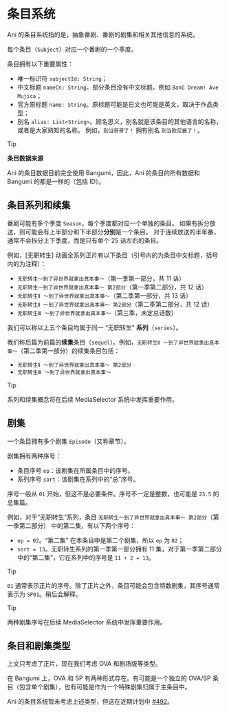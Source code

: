 # 条目系统

Ani 的条目系统指的是，抽象番剧、番剧的剧集和相关其他信息的系统。

每个条目（`Subject`）对应一个番剧的一个季度。

条目拥有以下重要属性：

- 唯一标识符 `subjectId: String`；
- 中文标题 `nameCn: String`。部分条目没有中文标题。例如 `BanG Dream! Ave Mujica`；
- 官方原标题 `name: String`。原标题可能是日文也可能是英文，取决于作品类型；
- 别名 `alias: List<String>`。顾名思义，别名就是该条目的其他语言的名称，或者是大家熟知的名称。
  例如，`别当哥哥了！` 拥有别名 `别当欧尼酱了！`。

> [!TIP]
> **条目数据来源**
>
> Ani 的条目数据目前完全使用 Bangumi，因此，Ani 的条目的所有数据和
> Bangumi 的都是一样的（包括 ID）。

## 条目系列和续集

番剧可能有多个季度 `Season`，每个季度都对应一个单独的条目。
如果有拆分放送，则可能会有上半部分和下半部分**分别**是一个条目。
对于连续放送的半年番，通常不会拆分上下季度，而是只有单个 25 话左右的条目。

例如，[无职转生] 动画全系列正片有以下条目（引号内的为条目中文标题，括号内的为注释）：

- `无职转生～到了异世界就拿出真本事～`（第一季第一部分，共 11 话）
- `无职转生～到了异世界就拿出真本事～ 第2部分`（第一季第二部分，共 12 话）
- `无职转生Ⅱ ～到了异世界就拿出真本事～`（第二季第一部分，共 13 话）
- `无职转生Ⅱ ～到了异世界就拿出真本事～ 第2部分`（第二季第二部分，共 12 话）
- `无职转生Ⅲ ～到了异世界就拿出真本事～`（第三季，未定总话数）

我们可以称以上五个条目均属于同一 “无职转生” **系列**（`series`）。

我们称后篇为前篇的**续集**条目（`sequel`）。例如，`无职转生Ⅱ ～到了异世界就拿出真本事～`（第二季第一部分）的续集条目包括：

- `无职转生Ⅱ ～到了异世界就拿出真本事～ 第2部分`
- `无职转生Ⅲ ～到了异世界就拿出真本事～`

> [!TIP]
>
> 系列和续集概念将在后续 MediaSelector 系统中发挥重要作用。

## 剧集

一个条目拥有多个剧集 `Episode`（又称章节）。

剧集拥有两种序号：

- 条目序号 `ep`：该剧集在所属条目中的序号。
- 系列序号 `sort`：该剧集在系列中的“总”序号。

序号一般从 `01` 开始，但这不是必要条件。序号不一定是整数，也可能是 `23.5` 的总集篇。

例如，对于“无职转生”系列，条目 `无职转生～到了异世界就拿出真本事～ 第2部分`（第一季第二部分）
中的第二集，有以下两个序号：

- `ep = 02`。“第二集” 在本条目中是第二个剧集，所以 `ep` 为 `02`；
- `sort = 13`。无职转生系列的第一季第一部分拥有 11 集，对于第一季第二部分中的“第二集”，它在系列中的序号是
  `11 + 2 = 13`。

> [!TIP]
> `01` 通常表示正片的序号。除了正片之外，条目可能会包含特数剧集，其序号通常表示为 `SP01`。稍后会解释。

> [!TIP]
> 两种剧集序号在后续 MediaSelector 系统中发挥重要作用。

## 条目和剧集类型

上文只考虑了正片，现在我们考虑 OVA 和剧场版等类型。

在 Bangumi 上，OVA 和 SP 有两种形式存在。有可能是一个独立的 OVA/SP 条目（包含单个剧集），也有可能是作为一个特殊剧集归属于主条目中。

Ani
的条目系统暂未考虑上述类型，但这在近期计划中 [#492](https://github.com/open-ani/animeko/issues/492)。
